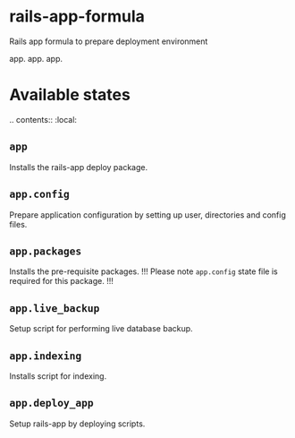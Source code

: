 rails-app-formula
=================

Rails app formula to prepare deployment environment



app.
app.
app.


Available states
================

.. contents::
    :local:

``app``
-------

Installs the rails-app deploy package.

``app.config``
-----------

Prepare application configuration by setting up user, directories and config files.

``app.packages``
-------------

Installs the pre-requisite packages.
!!! Please note ``app.config`` state file is required for this package. !!!

``app.live_backup``
-----------

Setup script for performing live database backup.

``app.indexing``
-----------

Installs script for indexing.

``app.deploy_app``
------------

Setup rails-app by deploying scripts.
